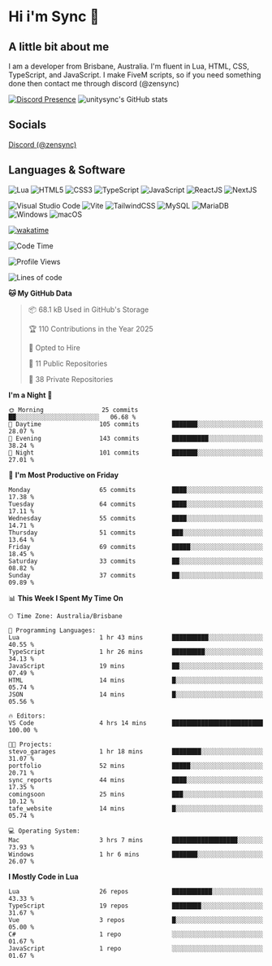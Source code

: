 # Hi i'm Sync 👋

## A little bit about me
I am a developer from Brisbane, Australia. I'm fluent in Lua, HTML, CSS, TypeScript, and JavaScript. I make FiveM scripts, so if you need something done then contact me through discord (@zensync)

[![Discord Presence](https://lanyard.cnrad.dev/api/265742868587479050)](https://discord.com/users/265742868587479050)
![unitysync's GitHub stats](https://github-readme-stats.vercel.app/api?username=unitysync&show_icons=true&theme=ambient_gradient)

## Socials
<p><a href="https://discord.com/users/265742868587479050">Discord (@zensync)</a></p>

## Languages & Software
![Lua](https://img.shields.io/badge/lua-%232C2D72.svg?style=for-the-badge&logo=lua&logoColor=white) ![HTML5](https://img.shields.io/badge/html5-%23E34F26.svg?style=for-the-badge&logo=html5&logoColor=white) ![CSS3](https://img.shields.io/badge/css3-%231572B6.svg?style=for-the-badge&logo=css3&logoColor=white) ![TypeScript](https://img.shields.io/badge/TypeScript-3178C6?logo=typescript&logoColor=fff&style=for-the-badge) ![JavaScript](https://img.shields.io/badge/javascript-%23323330.svg?style=for-the-badge&logo=javascript&logoColor=%23F7DF1E) ![ReactJS](https://shields.io/badge/react-black?logo=react&style=for-the-badge) ![NextJS](https://img.shields.io/badge/next.js-000000?style=for-the-badge&logo=nextdotjs&logoColor=white)

![Visual Studio Code](https://custom-icon-badges.demolab.com/badge/Visual%20Studio%20Code-0078d7.svg?logo=vsc&logoColor=white&style=for-the-badge) ![Vite](https://img.shields.io/badge/Vite-646CFF?style=for-the-badge&logo=Vite&logoColor=white) ![TailwindCSS](https://img.shields.io/badge/tailwindcss-%2338B2AC.svg?style=for-the-badge&logo=tailwind-css&logoColor=white) ![MySQL](https://img.shields.io/badge/MySQL-4479A1?style=for-the-badge&logo=mysql&logoColor=white) ![MariaDB](https://img.shields.io/badge/MariaDB-003545?style=for-the-badge&logo=mariadb&logoColor=white) ![Windows](https://custom-icon-badges.demolab.com/badge/Windows-0078D6?logo=windows11&logoColor=white&style=for-the-badge) ![macOS](https://img.shields.io/badge/macOS-000000?logo=apple&logoColor=F0F0F0&style=for-the-badge)

[![wakatime](https://wakatime.com/badge/user/018c590e-972a-4f9d-bbc0-f77a1b8e8227.svg?style=for-the-badge)](https://wakatime.com/@unitysync)

<!--START_SECTION:waka-->
![Code Time](http://img.shields.io/badge/Code%20Time-369%20hrs%2024%20mins-blue)

![Profile Views](http://img.shields.io/badge/Profile%20Views-12-blue)

![Lines of code](https://img.shields.io/badge/From%20Hello%20World%20I%27ve%20Written-382.2%20thousand%20lines%20of%20code-blue)

**🐱 My GitHub Data** 

> 📦 68.1 kB Used in GitHub's Storage 
 > 
> 🏆 110 Contributions in the Year 2025
 > 
> 💼 Opted to Hire
 > 
> 📜 11 Public Repositories 
 > 
> 🔑 38 Private Repositories 
 > 
**I'm a Night 🦉** 

```text
🌞 Morning                25 commits          ██░░░░░░░░░░░░░░░░░░░░░░░   06.68 % 
🌆 Daytime                105 commits         ███████░░░░░░░░░░░░░░░░░░   28.07 % 
🌃 Evening                143 commits         ██████████░░░░░░░░░░░░░░░   38.24 % 
🌙 Night                  101 commits         ███████░░░░░░░░░░░░░░░░░░   27.01 % 
```
📅 **I'm Most Productive on Friday** 

```text
Monday                   65 commits          ████░░░░░░░░░░░░░░░░░░░░░   17.38 % 
Tuesday                  64 commits          ████░░░░░░░░░░░░░░░░░░░░░   17.11 % 
Wednesday                55 commits          ████░░░░░░░░░░░░░░░░░░░░░   14.71 % 
Thursday                 51 commits          ███░░░░░░░░░░░░░░░░░░░░░░   13.64 % 
Friday                   69 commits          █████░░░░░░░░░░░░░░░░░░░░   18.45 % 
Saturday                 33 commits          ██░░░░░░░░░░░░░░░░░░░░░░░   08.82 % 
Sunday                   37 commits          ██░░░░░░░░░░░░░░░░░░░░░░░   09.89 % 
```


📊 **This Week I Spent My Time On** 

```text
🕑︎ Time Zone: Australia/Brisbane

💬 Programming Languages: 
Lua                      1 hr 43 mins        ██████████░░░░░░░░░░░░░░░   40.55 % 
TypeScript               1 hr 26 mins        █████████░░░░░░░░░░░░░░░░   34.13 % 
JavaScript               19 mins             ██░░░░░░░░░░░░░░░░░░░░░░░   07.49 % 
HTML                     14 mins             █░░░░░░░░░░░░░░░░░░░░░░░░   05.74 % 
JSON                     14 mins             █░░░░░░░░░░░░░░░░░░░░░░░░   05.56 % 

🔥 Editors: 
VS Code                  4 hrs 14 mins       █████████████████████████   100.00 % 

🐱‍💻 Projects: 
stevo_garages            1 hr 18 mins        ████████░░░░░░░░░░░░░░░░░   31.07 % 
portfolio                52 mins             █████░░░░░░░░░░░░░░░░░░░░   20.71 % 
sync_reports             44 mins             ████░░░░░░░░░░░░░░░░░░░░░   17.35 % 
comingsoon               25 mins             ███░░░░░░░░░░░░░░░░░░░░░░   10.12 % 
tafe_website             14 mins             █░░░░░░░░░░░░░░░░░░░░░░░░   05.74 % 

💻 Operating System: 
Mac                      3 hrs 7 mins        ██████████████████░░░░░░░   73.93 % 
Windows                  1 hr 6 mins         ███████░░░░░░░░░░░░░░░░░░   26.07 % 
```

**I Mostly Code in Lua** 

```text
Lua                      26 repos            ███████████░░░░░░░░░░░░░░   43.33 % 
TypeScript               19 repos            ████████░░░░░░░░░░░░░░░░░   31.67 % 
Vue                      3 repos             █░░░░░░░░░░░░░░░░░░░░░░░░   05.00 % 
C#                       1 repo              ░░░░░░░░░░░░░░░░░░░░░░░░░   01.67 % 
JavaScript               1 repo              ░░░░░░░░░░░░░░░░░░░░░░░░░   01.67 % 
```




<!--END_SECTION:waka-->
